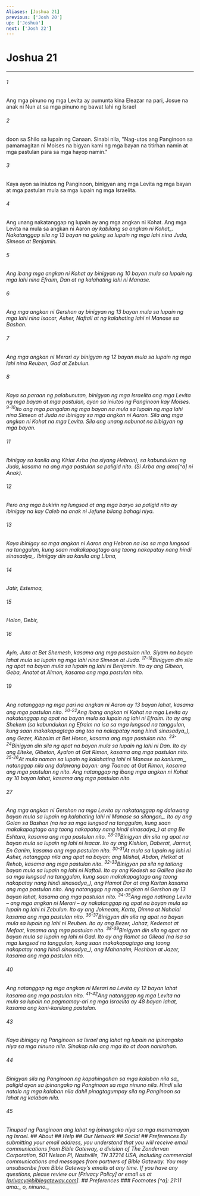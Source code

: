 ```yaml
---
Aliases: [Joshua 21]
previous: ['Josh 20']
up: ['Joshua']
next: ['Josh 22']
---
```

# Joshua 21

***






















###### 1 










Ang mga pinuno ng mga Levita ay pumunta kina Eleazar na pari, Josue na anak ni Nun at sa mga pinuno ng bawat lahi ng Israel 





















###### 2 










doon sa Shilo sa lupain ng Canaan. Sinabi nila, "Nag-utos ang Panginoon sa pamamagitan ni Moises na bigyan kami ng mga bayan na titirhan namin at mga pastulan para sa mga hayop namin." 





















###### 3 










Kaya ayon sa iniutos ng Panginoon, binigyan ang mga Levita ng mga bayan at mga pastulan mula sa mga lupain ng mga Israelita. 





















###### 4 










Ang unang nakatanggap ng lupain ay ang mga angkan ni Kohat. Ang mga Levita na mula sa angkan ni Aaron <i class="trans-change">ay kabilang sa angkan ni Kohat_. Nakatanggap sila ng 13 bayan na galing sa lupain ng mga lahi nina Juda, Simeon at Benjamin. 





















###### 5 










Ang ibang mga angkan ni Kohat ay binigyan ng 10 bayan mula sa lupain ng mga lahi nina Efraim, Dan at ng kalahating lahi ni Manase. 





















###### 6 










Ang mga angkan ni Gershon ay binigyan ng 13 bayan mula sa lupain ng mga lahi nina Isacar, Asher, Naftali at ng kalahating lahi ni Manase sa Bashan. 





















###### 7 










Ang mga angkan ni Merari ay binigyan ng 12 bayan mula sa lupain ng mga lahi nina Reuben, Gad at Zebulun. 





















###### 8 










Kaya sa paraan ng palabunutan, binigyan ng mga Israelita ang mga Levita ng mga bayan at mga pastulan, ayon sa iniutos ng Panginoon kay Moises. <sup class="versenum">9-10</sup>Ito ang mga pangalan ng mga bayan na mula sa lupain ng mga lahi nina Simeon at Juda na ibinigay sa mga angkan ni Aaron. Sila ang mga angkan ni Kohat na mga Levita. Sila ang unang nabunot na bibigyan ng mga bayan. 





















###### 11 










Ibinigay sa kanila ang Kiriat Arba (na siyang Hebron), sa kabundukan ng Juda, kasama na ang mga pastulan sa paligid nito. (Si Arba ang ama[^a] ni Anak). 





















###### 12 










Pero ang mga bukirin ng lungsod at ang mga baryo sa paligid nito ay ibinigay na kay Caleb na anak ni Jefune bilang bahagi niya. 





















###### 13 










Kaya ibinigay sa mga angkan ni Aaron ang Hebron na isa sa mga lungsod na tanggulan, kung saan makakapagtago ang taong nakapatay <i class="trans-change">nang hindi sinasadya_. Ibinigay din sa kanila ang Libna, 





















###### 14 










Jatir, Estemoa, 





















###### 15 










Holon, Debir, 





















###### 16 










Ayin, Juta at Bet Shemesh, kasama ang mga pastulan nila. Siyam na bayan lahat mula sa lupain ng mga lahi nina Simeon at Juda. <sup class="versenum">17-18</sup>Binigyan din sila ng apat na bayan mula sa lupain ng lahi ni Benjamin. Ito ay ang Gibeon, Geba, Anatot at Almon, kasama ang mga pastulan nito. 





















###### 19 










Ang natanggap ng mga pari na angkan ni Aaron ay 13 bayan lahat, kasama ang mga pastulan nito. <sup class="versenum">20-22</sup>Ang ibang angkan ni Kohat na mga Levita ay nakatanggap ng apat na bayan mula sa lupain ng lahi ni Efraim. Ito ay ang Shekem (sa kabundukan ng Efraim na isa sa mga lungsod na tanggulan, kung saan makakapagtago ang tao na nakapatay <i class="trans-change">nang hindi sinasadya_), ang Gezer, Kibzaim at Bet Horon, kasama ang mga pastulan nito. <sup class="versenum">23-24</sup>Binigyan din sila ng apat na bayan mula sa lupain ng lahi ni Dan. Ito ay ang Elteke, Gibeton, Ayalon at Gat Rimon, kasama ang mga pastulan nito. <sup class="versenum">25-26</sup>At mula naman sa lupain ng kalahating lahi ni Manase <i class="trans-change">sa kanluran_, natanggap nila ang dalawang bayan: ang Taanac at Gat Rimon, kasama ang mga pastulan ng nito. Ang natanggap ng ibang mga angkan ni Kohat ay 10 bayan lahat, kasama ang mga pastulan nito. 





















###### 27 










Ang mga angkan ni Gershon na mga Levita ay nakatanggap ng dalawang bayan mula sa lupain ng kalahating lahi ni Manase <i class="trans-change">sa silangan_. Ito ay ang Golan sa Bashan (na isa sa mga lungsod na tanggulan, kung saan makakapagtago ang taong nakapatay <i class="trans-change">nang hindi sinasadya_) at ang Be Eshtara, kasama ang mga pastulan nito. <sup class="versenum">28-29</sup>Binigyan din sila ng apat na bayan mula sa lupain ng lahi ni Isacar. Ito ay ang Kishion, Daberat, Jarmut, En Ganim, kasama ang mga pastulan nito. <sup class="versenum">30-31</sup>At mula sa lupain ng lahi ni Asher, natanggap nila ang apat na bayan: ang Mishal, Abdon, Helkat at Rehob, kasama ang mga pastulan nito. <sup class="versenum">32-33</sup>Binigyan pa sila ng tatlong bayan mula sa lupain ng lahi ni Naftali. Ito ay ang Kedesh sa Galilea (isa ito sa mga lungsod na tanggulan, kung saan makakapagtago ang taong nakapatay <i class="trans-change">nang hindi sinasadya_), ang Hamot Dor at ang Kartan kasama ang mga pastulan nito. Ang natanggap ng mga angkan ni Gershon ay 13 bayan lahat, kasama ang mga pastulan nito. <sup class="versenum">34-35</sup>Ang mga natirang Levita – ang mga angkan ni Merari – ay nakatanggap ng apat na bayan mula sa lupain ng lahi ni Zebulun. Ito ay ang Jokneam, Karta, Dimna at Nahalal kasama ang mga pastulan nito. <sup class="versenum">36-37</sup>Binigyan din sila ng apat na bayan mula sa lupain ng lahi ni Reuben. Ito ay ang Bezer, Jahaz, Kedemot at Mefaat, kasama ang mga pastulan nito. <sup class="versenum">38-39</sup>Binigyan din sila ng apat na bayan mula sa lupain ng lahi ni Gad. Ito ay ang Ramot sa Gilead (na isa sa mga lungsod na tanggulan, kung saan makakapagtago ang taong nakapatay <i class="trans-change">nang hindi sinasadya_), ang Mahanaim, Heshbon at Jazer, kasama ang mga pastulan nito. 





















###### 40 










Ang natanggap ng mga angkan ni Merari na Levita ay 12 bayan lahat kasama ang mga pastulan nito. <sup class="versenum">41-42</sup>Ang natanggap ng mga Levita na mula sa lupain na pagmamay-ari ng mga Israelita ay 48 bayan lahat, kasama ang kani-kanilang pastulan. 





















###### 43 










Kaya ibinigay ng Panginoon sa Israel ang lahat ng lupain na ipinangako niya sa mga ninuno nila. Sinakop nila ang mga ito at doon nanirahan. 





















###### 44 










Binigyan sila ng Panginoon ng kapahingahan sa <i class="trans-change">mga kalaban nila sa_ paligid ayon sa ipinangako ng Panginoon sa mga ninuno nila. Hindi sila natalo ng mga kalaban nila dahil pinagtagumpay sila ng Panginoon sa lahat ng kalaban nila. 





















###### 45 










Tinupad ng Panginoon ang lahat ng ipinangako niya sa mga mamamayan ng Israel. ## About ## Help ## Our Network ## Social ## Preferences By submitting your email address, you understand that you will receive email communications from Bible Gateway, a division of The Zondervan Corporation, 501 Nelson Pl, Nashville, TN 37214 USA, including commercial communications and messages from partners of Bible Gateway. You may unsubscribe from Bible Gateway&rsquo;s emails at any time. If you have any questions, please review our [Privacy Policy] or email us at [privacy@biblegateway.com]. ## Preferences ### Footnotes [^a]: 21:11 _ama_<i class="alternate">:_ o, <i class="alternate">ninuno._
